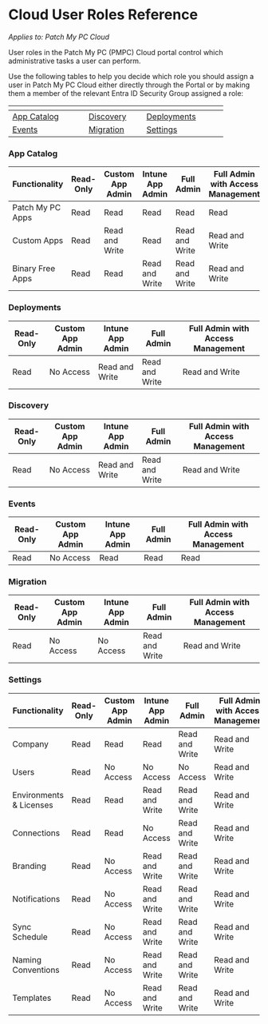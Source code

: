 # Cloud User Roles Reference

_Applies to: Patch My PC Cloud_

User roles in the Patch My PC (PMPC) Cloud portal control which administrative tasks a user can perform.

Use the following tables to help you decide which role you should assign a user in Patch My PC Cloud either directly through the Portal or by making them a member of the relevant Entra ID Security Group assigned a role:

<table data-header-hidden><thead><tr><th width="137"></th><th width="100"></th><th width="146"></th></tr></thead><tbody><tr><td><a href="cloud-user-roles-reference.md#app-catalog">App Catalog</a></td><td><a href="cloud-user-roles-reference.md#discovery">Discovery</a></td><td><a href="cloud-user-roles-reference.md#deployments">Deployments</a></td></tr><tr><td><a href="cloud-user-roles-reference.md#events">Events</a></td><td><a href="cloud-user-roles-reference.md#migration">Migration</a></td><td><a href="cloud-user-roles-reference.md#settings">Settings</a></td></tr></tbody></table>

### App Catalog
<div class="table-responsive">

| Functionality    | Read-Only | Custom App Admin | Intune App Admin | Full Admin     | Full Admin with Access Management |
| ---------------- | --------- | ---------------- | ---------------- | -------------- | --------------------------------- |
| Patch My PC Apps | Read      | Read             | Read             | Read           | Read                              |
| Custom Apps      | Read      | Read and Write   | Read             | Read and Write | Read and Write                    |
| Binary Free Apps | Read      | Read             | Read and Write   | Read and Write | Read and Write                    |
</div>

### Deployments

| Read-Only | Custom App Admin | Intune App Admin | Full Admin     | Full Admin with Access Management |
| --------- | ---------------- | ---------------- | -------------- | --------------------------------- |
| Read      | No Access        | Read and Write   | Read and Write | Read and Write                    |

### Discovery

| Read-Only | Custom App Admin | Intune App Admin | Full Admin     | Full Admin with Access Management |
| --------- | ---------------- | ---------------- | -------------- | --------------------------------- |
| Read      | No Access        | Read and Write   | Read and Write | Read and Write                    |

### Events

| Read-Only | Custom App Admin | Intune App Admin | Full Admin | Full Admin with Access Management |
| --------- | ---------------- | ---------------- | ---------- | --------------------------------- |
| Read      | No Access        | Read             | Read       | Read                              |

### Migration

| Read-Only | Custom App Admin | Intune App Admin | Full Admin     | Full Admin with Access Management |
| --------- | ---------------- | ---------------- | -------------- | --------------------------------- |
| Read      | No Access        | No Access        | Read and Write | Read and Write                    |

### Settings

| Functionality           | Read-Only | Custom App Admin | Intune App Admin | Full Admin     | Full Admin with Access Management |
| ----------------------- | --------- | ---------------- | ---------------- | -------------- | --------------------------------- |
| Company                 | Read      | Read             | Read             | Read and Write | Read and Write                    |
| Users                   | Read      | No Access        | No Access        | No Access      | Read and Write                    |
| Environments & Licenses | Read      | Read             | Read and Write   | Read and Write | Read and Write                    |
| Connections             | Read      | Read             | No Access        | Read and Write | Read and Write                    |
| Branding                | Read      | No Access        | Read and Write   | Read and Write | Read and Write                    |
| Notifications           | Read      | No Access        | Read and Write   | Read and Write | Read and Write                    |
| Sync Schedule           | Read      | No Access        | Read and Write   | Read and Write | Read and Write                    |
| Naming Conventions      | Read      | No Access        | Read and Write   | Read and Write | Read and Write                    |
| Templates               | Read      | No Access        | Read and Write   | Read and Write | Read and Write                    |
